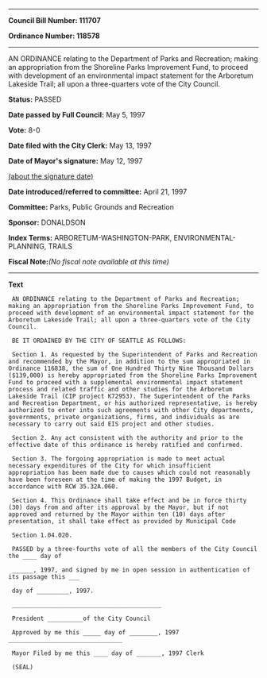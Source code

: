 

********

**Council Bill Number: 111707**
   
**Ordinance Number: 118578**
********

 AN ORDINANCE relating to the Department of Parks and Recreation; making an appropriation from the Shoreline Parks Improvement Fund, to proceed with development of an environmental impact statement for the Arboretum Lakeside Trail; all upon a three-quarters vote of the City Council.

**Status:** PASSED
   
**Date passed by Full Council:** May 5, 1997
   
**Vote:** 8-0
   
**Date filed with the City Clerk:** May 13, 1997
   
**Date of Mayor's signature:** May 12, 1997
   
[(about the signature date)](/~public/approvaldate.htm)
   
   
   
**Date introduced/referred to committee:** April 21, 1997
   
**Committee:** Parks, Public Grounds and Recreation
   
**Sponsor:** DONALDSON
   
   
**Index Terms:** ARBORETUM-WASHINGTON-PARK, ENVIRONMENTAL-PLANNING, TRAILS

**Fiscal Note:**_(No fiscal note available at this time)_

********

**Text**
   
```
 AN ORDINANCE relating to the Department of Parks and Recreation; making an appropriation from the Shoreline Parks Improvement Fund, to proceed with development of an environmental impact statement for the Arboretum Lakeside Trail; all upon a three-quarters vote of the City Council.

 BE IT ORDAINED BY THE CITY OF SEATTLE AS FOLLOWS:

 Section 1. As requested by the Superintendent of Parks and Recreation and recommended by the Mayor, in addition to the sum appropriated in Ordinance 116838, the sum of One Hundred Thirty Nine Thousand Dollars ($139,000) is hereby appropriated from the Shoreline Parks Improvement Fund to proceed with a supplemental environmental impact statement process and related traffic and other studies for the Arboretum Lakeside Trail (CIP project K72953). The Superintendent of the Parks and Recreation Department, or his authorized representative, is hereby authorized to enter into such agreements with other City departments, governments, private organizations, firms, and individuals as are necessary to carry out said EIS project and other studies.

 Section 2. Any act consistent with the authority and prior to the effective date of this ordinance is hereby ratified and confirmed.

 Section 3. The forgoing appropriation is made to meet actual necessary expenditures of the City for which insufficient appropriation has been made due to causes which could not reasonably have been foreseen at the time of making the 1997 Budget, in accordance with RCW 35.32A.060.

 Section 4. This Ordinance shall take effect and be in force thirty (30) days from and after its approval by the Mayor, but if not approved and returned by the Mayor within ten (10) days after presentation, it shall take effect as provided by Municipal Code

 Section 1.04.020.

 PASSED by a three-fourths vote of all the members of the City Council the ____ day of

 ______, 1997, and signed by me in open session in authentication of its passage this ___

 day of _________, 1997.

 __________________________________________

 President __________of the City Council

 Approved by me this _____ day of ________, 1997 ________________________________

 Mayor Filed by me this ____ day of _______, 1997 Clerk

 (SEAL)

```
